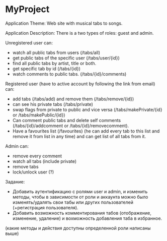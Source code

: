 # MyProject
Application Theme: 
Web site with musical tabs to songs.

Application Description:
There is a two types of roles: guest and admin.

Unregistered user can:
- watch all public tabs from users (/tabs/all)
- get public tabs of the specific user (/tabs/user/{id})
- find all public tabs by artist, title or both.
- get specific tab by id (/tabs/{id})
- watch comments to public tabs. (/tabs/{id}/comments)

Registered user (have to active account by following the link from email) can:
- add tabs (/tabs/add) and remove them (/tabs/remove/{id})
- can see his private tabs (/tabs/private) 
- swap flags from private to public and vice versa (/tabs/makePrivate/{id} or /tabs/makePublic/{id})
- Can comment public tabs and delete self comments (/tabs/{id}/addcomment or /tabs/{id}/removecomment). 
- Have a favourites list (/favourites) (he can add every tab to this list and remove it from list in any time) and can get list of all tabs from it. 

Admin can:
- remove every comment
- watch all tabs (include private)
- remove tabs
- lock/unlock user (?)

Задание:
- Добавить аутентификацию с ролями user и admin, и изменить методы, чтобы в зависимости от роли и аккаунта можно было изменять/удалять свои табы или других пользователей (+регистрация пользователя).
- Добавить возможность комментирования табов (отображение, изменение, удаление) и вохможность добавления таба в избранное. 

(какие методы и действия доступны определенной роли написаны выше)
